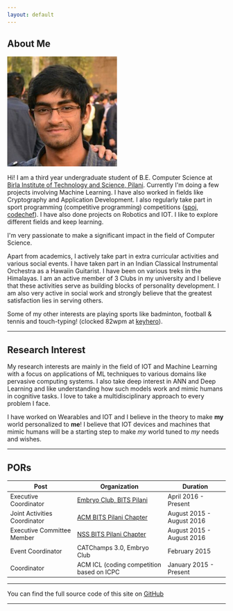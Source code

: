 ```yaml
---
layout: default
---
```


## About Me

<img class="profile-picture" src="dp2.jpg">

Hi! I am a third year undergraduate student of B.E. Computer Science at [Birla Institute of Technology and Science, Pilani](http://www.bits-pilani.ac.in/pilani).
Currently I'm doing a few projects involving Machine Learning. I have also worked in fields like Cryptography and Application Development. I also regularly take part in sport programming (competitive programming)
competitions ([spoj](http://www.spoj.com/users/rishabh__joshi), [codechef](http://www.codechef.com/users/rishabh__joshi)). I have also done projects on Robotics and IOT. I like to explore different fields and keep learning. 

I'm very passionate to make a significant impact in the field of Computer 
Science.

Apart from academics, I actively take part in extra curricular activities 
and various social events. I have taken part in an Indian Classical 
Instrumental Orchestra as a Hawaiin Guitarist. I have been on various treks
in the Himalayas. I am an active member of 3 Clubs in my university and I
believe that these activities serve as building blocks of personality
development. I am also very active in social work and strongly believe 
that the greatest satisfaction lies in serving others.

Some of my other interests are playing sports like badminton, football & tennis and touch-typing! (clocked 82wpm at [keyhero](http://keyhero.com/profile/rishabhjoshi)).

---

## Research Interest

My research interests are mainly in the field of IOT and Machine Learning with a focus on applications of ML techniques to various domains like pervasive computing systems.
I also take deep interest in ANN and Deep Learning and like understanding how such models 
work and mimic humans in cognitive tasks. I love to take a multidisciplinary
approach to every problem I face.

I have worked on Wearables and IOT and I believe in the theory to make **my** world
personalized to **me**! I believe that IOT devices and machines that mimic humans
will be a starting step to make *my* world tuned to *my* needs and wishes.

---

## PORs

Post | Organization | Duration
--- | --- | ---
Executive Coordinator | [Embryo Club, BITS Pilani](http://embryo.bits-pilani.ac.in) | April 2016 - Present
Joint Activities Coordinator | [ACM BITS Pilani Chapter](http://bitsacm.acm.org/) | August 2015 - August 2016
Executive Committee Member | [NSS BITS Pilani Chapter](http://www.nss-bits-pilani.org/) | August 2015 - August 2016
Event Coordinator | CATChamps 3.0, Embryo Club | February 2015
Coordinator | ACM ICL (coding competition based on ICPC | January 2015 - Present


---
You can find the full source code of this site on [GitHub](https://github.com/rishabhjoshi/rishabhjoshi.github.io)

---
